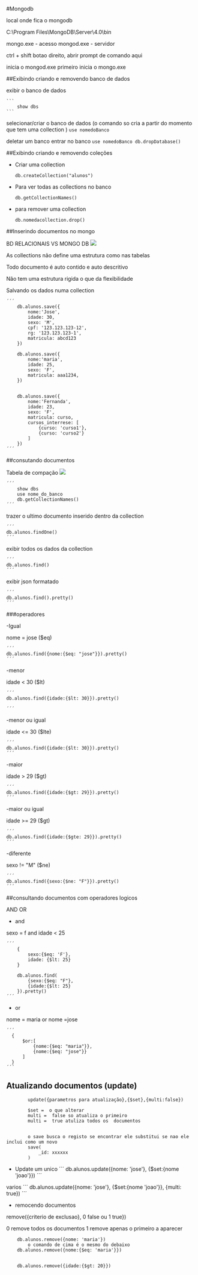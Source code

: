 #Mongodb

local onde fica o mongodb

C:\Program Files\MongoDB\Server\4.0\bin


mongo.exe - acesso
mongod.exe - servidor

ctrl + shift botao direito, abrir prompt de comando aqui

inicia o mongod.exe primeiro
inicia o mongo.exe

##Exibindo criando e removendo banco de dados


exibir o banco de dados

    ```
        show dbs
    ```

selecionar/criar o banco de dados (o comando so cria a partir do momento que tem uma collection )
    ```
    use nomedoBanco
    ```


deletar um banco
entrar no banco
    ```
    use nomedoBanco
    db.dropDatabase()
    ```

##Exibindo criando e removendo coleções

- Criar uma collection

    ```
    db.createCollection("alunos")
    ```

- Para ver todas as collections no banco

    ```
    db.getCollectionNames()
    ```

- para remover uma collection 
    ```
    db.nomedacollection.drop()
    ```

##Inserindo documentos no mongo


BD RELACIONAIS VS MONGO DB
![](2018-07-23-17-23-27.png)

As collections não define uma estrutura como nas tabelas

Todo documento é auto contido e auto descritivo

Não tem uma estrutura rigida o que da flexibilidade 


Salvando os dados numa collection

    ´´´
        db.alunos.save({
            nome:'Jose',
            idade: 30,
            sexo: 'M',
            cpf: '123.123.123-12',
            rg: '123.123.123-1',
            matricula: abcd123
        })

        db.alunos.save({
            nome:'maria',
            idade: 25,
            sexo: 'F',
            matricula: aaa1234,
        })


        db.alunos.save({
            nome:'Fernanda',
            idade: 23,
            sexo: 'F',
            matricula: curso,
            cursos_interrese: [
                {curso: 'curso1'},
                {curso: 'curso2'}
            ]
        })
    ´´´


##consutando documentos


Tabela de compação
![](2018-07-24-10-32-32.png)


    ´´´
        show dbs
        use nome_do_banco
        db.getCollectionNames()
    ´´´

trazer o ultimo documento inserido dentro da collection

    ´´´
    db.alunos.findOne()
    ´´´


exibir todos os dados  da collection

    ´´´
    db.alunos.find()
    ´´´

exibir json formatado

    ´´´
    db.alunos.find().pretty()
    ´´´


###operadores

-Igual

nome = jose ($eq)
    
    ´´´
    db.alunos.find({nome:{$eq: "jose"}}).pretty()
    ´´´

-menor

idade < 30 ($lt)
    
    ´´´
    db.alunos.find({idade:{$lt: 30}}).pretty()

    ´´´
-menor ou igual

idade <= 30 ($lte)
    
    ´´´
    db.alunos.find({idade:{$lt: 30}}).pretty()
    ´´´


-maior

idade > 29  ($gt)
    
    ´´´
    db.alunos.find({idade:{$gt: 29}}).pretty()
    ´´´


-maior ou igual

idade >= 29  ($gt)
    
    ´´´
    db.alunos.find({idade:{$gte: 29}}).pretty()
    ´´´

-diferente

sexo != "M"  ($ne)
    
    ´´´
    db.alunos.find({sexo:{$ne: "F"}}).pretty()
    ´´´


##consultando documentos com operadores logicos

AND
OR

- and

sexo = f and idade < 25

    ´´´
        {
            sexo:{$eq: 'F'},
            idade: {$lt: 25}
        }

        db.alunos.find(
            {sexo:{$eq: "F"},
            {idade:{$lt: 25}
        }).pretty()
    ´´´


- or

nome = maria or nome =jose

    ´´´
      {
          $or:[
              {nome:{$eq: "maria"}},
              {nome:{$eq: "jose"}}
          ]
      }
    ´´´


## Atualizando documentos (update)


            update({parametros para atualização},{$set},{multi:false})

            $set =  o que alterar
            multi =  false so atualiza o primeiro
            multi =  true atuliza todos os  documentos


            o save busca o registo se encontrar ele substitui se nao ele inclui como um novo
            save(
                _id: xxxxxx
            )



- Update
um unico
    ´´´
    db.alunos.update({nome: 'jose'}, {$set:{nome 'joao'}})
    ´´´

varios
    ´´´
    db.alunos.update({nome: 'jose'}, {$set:{nome 'joao'}}, {multi: true})
    ´´´

- remocendo documentos

remove({criterio de exclusao}, 0 false ou 1 true})

0 remove todos os documentos
1 remove apenas o primeiro a aparecer


```
    db.alunos.remove({nome: 'maria'})
        o comando de cima é o mesmo do debaixo
    db.alunos.remove({nome:{$eq: 'maria'}})


    db.alunos.remove({idade:{$gt: 20}})
```
